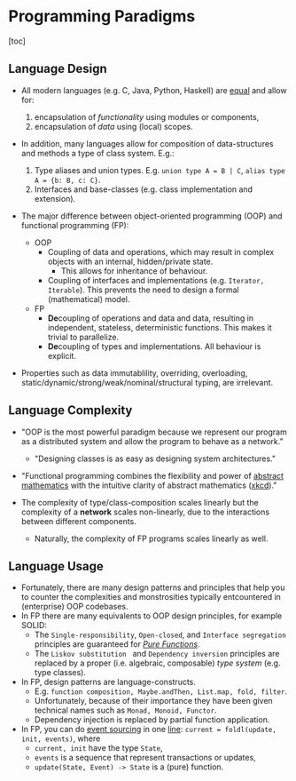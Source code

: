 # Programming Paradigms

[toc]

## Language Design

* All modern languages (e.g. C, Java, Python, Haskell) are [equal](https://en.wikipedia.org/wiki/Turing_completeness) and allow for:
  1. encapsulation of _functionality_ using modules or components,
  2. encapsulation of _data_ using (local) scopes.

* In addition, many languages allow for composition of data-structures and methods a type of class system. E.g.:
  1. Type aliases and union types. E.g. `union type A = B | C`, `alias type A = {b: B, c: C}`.
  2. Interfaces and base-classes (e.g. class implementation and extension).
  
* The major difference between object-oriented programming (OOP) and functional programming (FP):
    * OOP
        * Coupling of data and operations, which may result in complex objects with an internal, hidden/private state.
            * This allows for inheritance of behaviour.
        * Coupling of interfaces and implementations (e.g. `Iterator, Iterable`). This prevents the need to design a formal (mathematical) model.
    * FP
      * **De**coupling of operations and data and data, resulting in independent, stateless, deterministic functions. This makes it trivial to parallelize.
      * **De**coupling of types and implementations. All behaviour is explicit.
    
* Properties such as data immutablility, overriding, overloading, static/dynamic/strong/weak/nominal/structural typing, are irrelevant.




## Language Complexity

* "OOP is the most powerful paradigm because we represent our program as a distributed system and allow the program to behave as a network."
  * "Designing classes is as easy as designing system architectures."

* "Functional programming combines the flexibility and power of [abstract mathematics](https://en.wikipedia.org/wiki/Category_theory) with the intuitive clarity of abstract mathematics ([xkcd](https://xkcd.com/1270/))."

* The complexity of type/class-composition scales linearly but the complexity of a **network** scales non-linearly, due to the interactions between different components.
   * Naturally, the complexity of FP programs scales linearly as well.


## Language Usage

* Fortunately, there are many design patterns and principles that help you to counter the complexities and monstrosities typically entcountered in (enterprise) OOP codebases.
* In FP there are many equivalents to OOP design principles, for example SOLID:
   * The `Single-responsibility`, `Open-closed`, and `Interface segregation` principles are guaranteed for [_Pure Functions_](https://en.wikipedia.org/wiki/Pure_function).
   * The `Liskov substitution ` and `Dependency inversion` principles are replaced by a proper (i.e. algebraic, composable) _type system_ (e.g. type classes).
* In FP, design patterns are language-constructs.
  * E.g. `function composition, Maybe.andThen, List.map, fold, filter`.
  * Unfortunately, because of their importance they have been given technical names such as `Monad, Monoid, Functor`.
  * Dependency injection is replaced by partial function application.
* In FP, you can do [event sourcing](https://martinfowler.com/eaaDev/EventSourcing.html) in one [line](https://wiki.haskell.org/Fold):
  `current = foldl(update, init, events)`, where
  * `current, init` have the type `State`,
  * `events` is a sequence that represent transactions or updates,
  * `update(State, Event) -> State` is a (pure) function.









